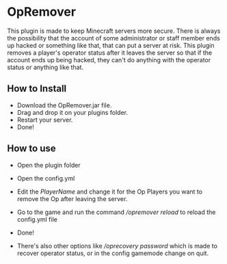 # OpRemover
This plugin is made to keep Minecraft servers more secure. There is always the possibility that the account of some administrator or staff member ends up hacked or something like that, that can put a server at risk. This plugin removes a player's operator status after it leaves the server so that if the account ends up being hacked, they can't do anything with the operator status or anything like that.



## How to Install​
* Download the OpRemover.jar file.
* Drag and drop it on your plugins folder.
* Restart your server.
* Done!



## How to use​

* Open the plugin folder
* Open the config.yml
* Edit the _PlayerName_ and change it for the Op Players you want to remove the Op after leaving the server.
* Go to the game and run the command _/opremover reload_ to reload the config.yml file
* Done!

* There's also other options like _/oprecovery password_ which is made to recover operator status, or in the config gamemode change on quit.
